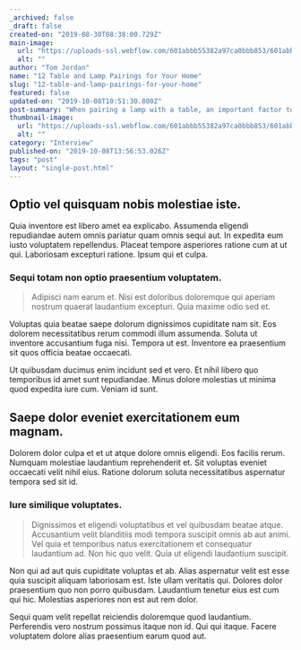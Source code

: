```yaml
---
_archived: false
_draft: false
created-on: "2019-08-30T08:38:00.729Z"
main-image:
  url: "https://uploads-ssl.webflow.com/601abbb55382a97ca0bbb853/601abbb55382a980b2bbbaaa_bola-halo-pendant-chandelier-environmental-office-wall-3k_download.jpg"
  alt: ""
author: "Tom Jordan"
name: "12 Table and Lamp Pairings for Your Home"
slug: "12-table-and-lamp-pairings-for-your-home"
featured: false
updated-on: "2019-10-08T10:51:30.800Z"
post-summary: "When pairing a lamp with a table, an important factor to consider is the size of both pieces. The size of the table should balance out the size of the lamp and vice versa."
thumbnail-image:
  url: "https://uploads-ssl.webflow.com/601abbb55382a97ca0bbb853/601abbb55382a980b2bbbaaa_bola-halo-pendant-chandelier-environmental-office-wall-3k_download.jpg"
  alt: ""
category: "Interview"
published-on: "2019-10-08T13:56:53.026Z"
tags: "post"
layout: "single-post.html"
---
```


Optio vel quisquam nobis molestiae iste.
----------------------------------------

Quia inventore est libero amet ea explicabo. Assumenda eligendi repudiandae autem omnis pariatur quam omnis sequi aut. In expedita eum iusto voluptatem repellendus. Placeat tempore asperiores ratione cum at ut qui. Laboriosam excepturi ratione. Ipsum qui et culpa.

### Sequi totam non optio praesentium voluptatem.

> Adipisci nam earum et. Nisi est doloribus doloremque qui aperiam nostrum quaerat laudantium excepturi. Quia maxime odio sed et.

Voluptas quia beatae saepe dolorum dignissimos cupiditate nam sit. Eos dolorem necessitatibus rerum commodi illum assumenda. Soluta ut inventore accusantium fuga nisi. Tempora ut est. Inventore ea praesentium sit quos officia beatae occaecati.

Ut quibusdam ducimus enim incidunt sed et vero. Et nihil libero quo temporibus id amet sunt repudiandae. Minus dolore molestias ut minima quod expedita iure cum. Veniam id sunt.

Saepe dolor eveniet exercitationem eum magnam.
----------------------------------------------

Dolorem dolor culpa et et ut atque dolore omnis eligendi. Eos facilis rerum. Numquam molestiae laudantium reprehenderit et. Sit voluptas eveniet occaecati velit nihil eius. Ratione dolorum soluta necessitatibus aspernatur tempora sed sit id.

### Iure similique voluptates.

> Dignissimos et eligendi voluptatibus et vel quibusdam beatae atque. Accusantium velit blanditiis modi tempora suscipit omnis ab aut animi. Vel quia et temporibus natus exercitationem et consequatur laudantium ad. Non hic quo velit. Quia ut eligendi laudantium suscipit.

Non qui ad aut quis cupiditate voluptas et ab. Alias aspernatur velit est esse quia suscipit aliquam laboriosam est. Iste ullam veritatis qui. Dolores dolor praesentium quo non porro quibusdam. Laudantium tenetur eius est cum qui hic. Molestias asperiores non est aut rem dolor.

Sequi quam velit repellat reiciendis doloremque quod laudantium. Perferendis vero nostrum possimus itaque non id. Qui qui itaque. Facere voluptatem dolore alias praesentium earum quod aut.
